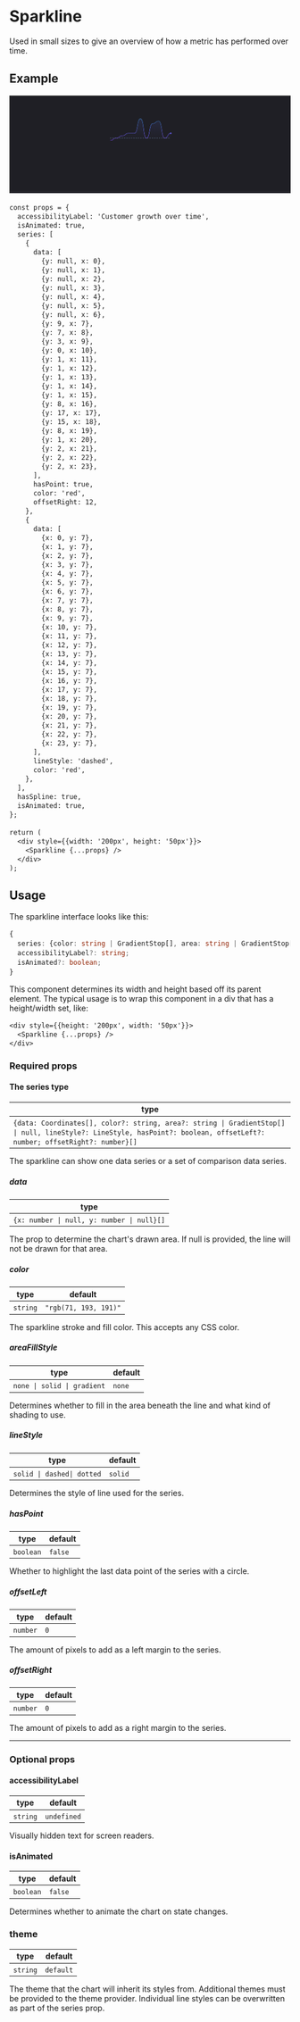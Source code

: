# Sparkline

Used in small sizes to give an overview of how a metric has performed over time.

## Example

<img src="sparkline.png" alt="Sparkline example image" />

```tsx
const props = {
  accessibilityLabel: 'Customer growth over time',
  isAnimated: true,
  series: [
    {
      data: [
        {y: null, x: 0},
        {y: null, x: 1},
        {y: null, x: 2},
        {y: null, x: 3},
        {y: null, x: 4},
        {y: null, x: 5},
        {y: null, x: 6},
        {y: 9, x: 7},
        {y: 7, x: 8},
        {y: 3, x: 9},
        {y: 0, x: 10},
        {y: 1, x: 11},
        {y: 1, x: 12},
        {y: 1, x: 13},
        {y: 1, x: 14},
        {y: 1, x: 15},
        {y: 8, x: 16},
        {y: 17, x: 17},
        {y: 15, x: 18},
        {y: 8, x: 19},
        {y: 1, x: 20},
        {y: 2, x: 21},
        {y: 2, x: 22},
        {y: 2, x: 23},
      ],
      hasPoint: true,
      color: 'red',
      offsetRight: 12,
    },
    {
      data: [
        {x: 0, y: 7},
        {x: 1, y: 7},
        {x: 2, y: 7},
        {x: 3, y: 7},
        {x: 4, y: 7},
        {x: 5, y: 7},
        {x: 6, y: 7},
        {x: 7, y: 7},
        {x: 8, y: 7},
        {x: 9, y: 7},
        {x: 10, y: 7},
        {x: 11, y: 7},
        {x: 12, y: 7},
        {x: 13, y: 7},
        {x: 14, y: 7},
        {x: 15, y: 7},
        {x: 16, y: 7},
        {x: 17, y: 7},
        {x: 18, y: 7},
        {x: 19, y: 7},
        {x: 20, y: 7},
        {x: 21, y: 7},
        {x: 22, y: 7},
        {x: 23, y: 7},
      ],
      lineStyle: 'dashed',
      color: 'red',
    },
  ],
  hasSpline: true,
  isAnimated: true,
};

return (
  <div style={{width: '200px', height: '50px'}}>
    <Sparkline {...props} />
  </div>
);
```

## Usage

The sparkline interface looks like this:

```typescript
{
  series: {color: string | GradientStop[], area: string | GradientStop[] | null, lineStyle: LineStyle, hasPoint: boolean, data: Coordinates[]}[];
  accessibilityLabel?: string;
  isAnimated?: boolean;
}
```

This component determines its width and height based off its parent element. The typical usage is to wrap this component in a div that has a height/width set, like:

```tsx
<div style={{height: '200px', width: '50px'}}>
  <Sparkline {...props} />
</div>
```

### Required props

#### The series type

| type                                                                                                                                                  |
| ----------------------------------------------------------------------------------------------------------------------------------------------------- |
| `{data: Coordinates[], color?: string, area?: string \| GradientStop[] \| null, lineStyle?: LineStyle, hasPoint?: boolean, offsetLeft?: number; offsetRight?: number}[]` |

The sparkline can show one data series or a set of comparison data series.

##### data

| type                                       |
| ------------------------------------------ |
| `{x: number \| null, y: number \| null}[]` |

The prop to determine the chart's drawn area. If null is provided, the line will not be drawn for that area.

##### color

| type    | default     |
| ------- | ----------- |
| `string` | `"rgb(71, 193, 191)"` |

The sparkline stroke and fill color. This accepts any CSS color.

##### areaFillStyle

| type                      | default |
| ------------------------- | ------- |
| `none \| solid \| gradient` | `none`  |

Determines whether to fill in the area beneath the line and what kind of shading to use.

##### lineStyle

| type             | default |
| ---------------- | ------- |
| `solid \| dashed\| dotted` | `solid` |

Determines the style of line used for the series.

##### hasPoint

| type      | default |
| --------- | ------- |
| `boolean` | `false` |

Whether to highlight the last data point of the series with a circle.

##### offsetLeft

| type     | default |
| -------- | ------- |
| `number` | `0`     |

The amount of pixels to add as a left margin to the series.

##### offsetRight

| type     | default |
| -------- | ------- |
| `number` | `0`     |

The amount of pixels to add as a right margin to the series.

---

### Optional props

#### accessibilityLabel

| type     | default     |
| -------- | ----------- |
| `string` | `undefined` |

Visually hidden text for screen readers.

#### isAnimated

| type      | default |
| --------- | ------- |
| `boolean` | `false` |

Determines whether to animate the chart on state changes.

### theme

| type      | default |
| --------- | ------- |
| `string` | `default` |

The theme that the chart will inherit its styles from. Additional themes must be provided to the theme provider. Individual line styles can be overwritten as part of the series prop.
